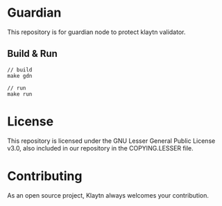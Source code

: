 # Guardian
This repository is for guardian node to protect klaytn validator.

## Build & Run
```shell
// build
make gdn

// run
make run
```

# License
This repository is licensed under the GNU Lesser General Public License v3.0, also included in our repository in the COPYING.LESSER file.

# Contributing
As an open source project, Klaytn always welcomes your contribution.
